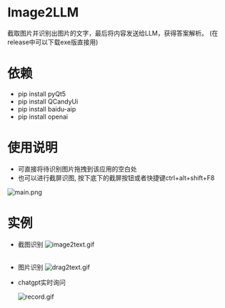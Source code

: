 # Image2LLM
截取图片并识别出图片的文字，最后将内容发送给LLM，获得答案解析。 (在release中可以下载exe版直接用)

# 依赖
* pip install pyQt5
* pip install QCandyUi
* pip install baidu-aip
* pip install openai

# 使用说明
- 可直接将待识别图片拖拽到该应用的空白处
- 也可以进行截屏识图, 按下底下的截屏按钮或者快捷键ctrl+alt+shift+F8 

![main.png](https://i.loli.net/2018/11/04/5bdf0fbab86ce.png)
# 实例
* 截图识别
  ![image2text.gif](https://i.loli.net/2018/07/21/5b528fab7fcbb.gif)
  <br><br>

* 图片识别
  ![drag2text.gif](https://i.loli.net/2018/07/21/5b529366aa7c0.gif)

* chatgpt实时询问

  ![record.gif](.\batch_image\record.gif)
